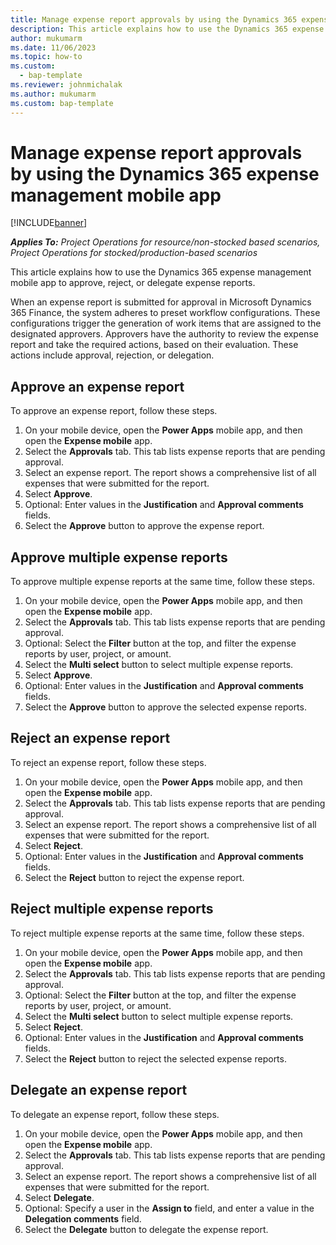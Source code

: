 ```yaml
---
title: Manage expense report approvals by using the Dynamics 365 expense management mobile app
description: This article explains how to use the Dynamics 365 expense management mobile app to manage expense report approval.
author: mukumarm
ms.date: 11/06/2023
ms.topic: how-to
ms.custom: 
  - bap-template
ms.reviewer: johnmichalak
ms.author: mukumarm
ms.custom: bap-template
---
```


# Manage expense report approvals by using the Dynamics 365 expense management mobile app

[!INCLUDE[banner](../includes/banner.md)]

_**Applies To:** Project Operations for resource/non-stocked based scenarios, Project Operations for stocked/production-based scenarios_

This article explains how to use the Dynamics 365 expense management mobile app to approve, reject, or delegate expense reports.

When an expense report is submitted for approval in Microsoft Dynamics 365 Finance, the system adheres to preset workflow configurations. These configurations trigger the generation of work items that are assigned to the designated approvers. Approvers have the authority to review the expense report and take the required actions, based on their evaluation. These actions include approval, rejection, or delegation.

## Approve an expense report

To approve an expense report, follow these steps.

1. On your mobile device, open the **Power Apps** mobile app, and then open the **Expense mobile** app.
1. Select the **Approvals** tab. This tab lists expense reports that are pending approval.
1. Select an expense report. The report shows a comprehensive list of all expenses that were submitted for the report.
1. Select **Approve**.
1. Optional: Enter values in the **Justification** and **Approval comments** fields.
1. Select the **Approve** button to approve the expense report.

## Approve multiple expense reports

To approve multiple expense reports at the same time, follow these steps.

1. On your mobile device, open the **Power Apps** mobile app, and then open the **Expense mobile** app.
1. Select the **Approvals** tab. This tab lists expense reports that are pending approval.
1. Optional: Select the **Filter** button at the top, and filter the expense reports by user, project, or amount.
1. Select the **Multi select** button to select multiple expense reports.
1. Select **Approve**.
1. Optional: Enter values in the **Justification** and **Approval comments** fields.
1. Select the **Approve** button to approve the selected expense reports.

## Reject an expense report

To reject an expense report, follow these steps.

1. On your mobile device, open the **Power Apps** mobile app, and then open the **Expense mobile** app.
1. Select the **Approvals** tab. This tab lists expense reports that are pending approval.
1. Select an expense report. The report shows a comprehensive list of all expenses that were submitted for the report.
1. Select **Reject**.
1. Optional: Enter values in the **Justification** and **Approval comments** fields.
1. Select the **Reject** button to reject the expense report.

## Reject multiple expense reports

To reject multiple expense reports at the same time, follow these steps.

1. On your mobile device, open the **Power Apps** mobile app, and then open the **Expense mobile** app.
1. Select the **Approvals** tab. This tab lists expense reports that are pending approval.
1. Optional: Select the **Filter** button at the top, and filter the expense reports by user, project, or amount.
1. Select the **Multi select** button to select multiple expense reports.
1. Select **Reject**.
1. Optional: Enter values in the **Justification** and **Approval comments** fields.
1. Select the **Reject** button to reject the selected expense reports.

## Delegate an expense report

To delegate an expense report, follow these steps.

1. On your mobile device, open the **Power Apps** mobile app, and then open the **Expense mobile** app.
1. Select the **Approvals** tab. This tab lists expense reports that are pending approval.
1. Select an expense report. The report shows a comprehensive list of all expenses that were submitted for the report.
1. Select **Delegate**.
1. Optional: Specify a user in the **Assign to** field, and enter a value in the **Delegation comments** field.
1. Select the **Delegate** button to delegate the expense report.
